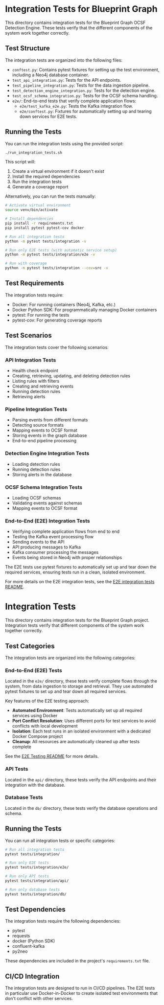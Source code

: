 # Integration Tests for Blueprint Graph

This directory contains integration tests for the Blueprint Graph OCSF Detection Engine. These tests verify that the different components of the system work together correctly.

## Test Structure

The integration tests are organized into the following files:

- `conftest.py`: Contains pytest fixtures for setting up the test environment, including a Neo4j database container.
- `test_api_integration.py`: Tests for the API endpoints.
- `test_pipeline_integration.py`: Tests for the data ingestion pipeline.
- `test_detection_engine_integration.py`: Tests for the detection engine.
- `test_ocsf_schema_integration.py`: Tests for the OCSF schema handling.
- `e2e/`: End-to-end tests that verify complete application flows:
  - `e2e/test_kafka_e2e.py`: Tests the Kafka integration flow.
  - `e2e/conftest.py`: Fixtures for automatically setting up and tearing down services for E2E tests.

## Running the Tests

You can run the integration tests using the provided script:

```bash
./run_integration_tests.sh
```

This script will:

1. Create a virtual environment if it doesn't exist
2. Install the required dependencies
3. Run the integration tests
4. Generate a coverage report

Alternatively, you can run the tests manually:

```bash
# Activate virtual environment
source venv/bin/activate

# Install dependencies
pip install -r requirements.txt
pip install pytest pytest-cov docker

# Run all integration tests
python -m pytest tests/integration -v

# Run only E2E tests (with automatic service setup)
python -m pytest tests/integration/e2e -v

# Run with coverage
python -m pytest tests/integration --cov=src -v
```

## Test Requirements

The integration tests require:

- Docker: For running containers (Neo4j, Kafka, etc.)
- Docker Python SDK: For programmatically managing Docker containers
- pytest: For running the tests
- pytest-cov: For generating coverage reports

## Test Scenarios

The integration tests cover the following scenarios:

### API Integration Tests

- Health check endpoint
- Creating, retrieving, updating, and deleting detection rules
- Listing rules with filters
- Creating and retrieving events
- Running detection rules
- Retrieving alerts

### Pipeline Integration Tests

- Parsing events from different formats
- Detecting source formats
- Mapping events to OCSF format
- Storing events in the graph database
- End-to-end pipeline processing

### Detection Engine Integration Tests

- Loading detection rules
- Running detection rules
- Storing alerts in the database

### OCSF Schema Integration Tests

- Loading OCSF schemas
- Validating events against schemas
- Mapping events to OCSF format

### End-to-End (E2E) Integration Tests

- Verifying complete application flows from end to end
- Testing the Kafka event processing flow
- Sending events to the API
- API producing messages to Kafka
- Kafka consumer processing the messages
- Events being stored in Neo4j with proper relationships

The E2E tests use pytest fixtures to automatically set up and tear down the required services, ensuring tests run in a clean, isolated environment.

For more details on the E2E integration tests, see the [E2E integration tests README](e2e/README.md).

# Integration Tests

This directory contains integration tests for the Blueprint Graph project. Integration tests verify that different components of the system work together correctly.

## Test Categories

The integration tests are organized into the following categories:

### End-to-End (E2E) Tests

Located in the `e2e/` directory, these tests verify complete flows through the system, from data ingestion to storage and retrieval. They use automated pytest fixtures to set up and tear down all required services.

Key features of the E2E testing approach:

- **Automated Environment**: Tests automatically set up all required services using Docker
- **Port Conflict Resolution**: Uses different ports for test services to avoid conflicts with local development
- **Isolation**: Each test runs in an isolated environment with a dedicated Docker Compose project
- **Cleanup**: All resources are automatically cleaned up after tests complete

See the [E2E Testing README](./e2e/README.md) for more details.

### API Tests

Located in the `api/` directory, these tests verify the API endpoints and their integration with the database.

### Database Tests

Located in the `db/` directory, these tests verify the database operations and schema.

## Running the Tests

You can run all integration tests or specific categories:

```bash
# Run all integration tests
pytest tests/integration/

# Run only E2E tests
pytest tests/integration/e2e/

# Run only API tests
pytest tests/integration/api/

# Run only database tests
pytest tests/integration/db/
```

## Test Dependencies

The integration tests require the following dependencies:

- pytest
- requests
- docker (Python SDK)
- confluent-kafka
- py2neo

These dependencies are included in the project's `requirements.txt` file.

## CI/CD Integration

The integration tests are designed to run in CI/CD pipelines. The E2E tests in particular use Docker-in-Docker to create isolated test environments that don't conflict with other services.
